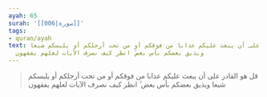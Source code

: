 ```yaml
---
ayah: 65
surah: '[[006|سورة]]'
tags:
- quran/ayah
text: قل هو القادر على أن يبعث عليكم عذابا من فوقكم أو من تحت أرجلكم أو يلبسكم شيعا
  ويذيق بعضكم بأس بعض ۗ انظر كيف نصرف الآيات لعلهم يفقهون
---
```

> قل هو القادر على أن يبعث عليكم عذابا من فوقكم أو من تحت أرجلكم أو يلبسكم شيعا ويذيق بعضكم بأس بعض ۗ انظر كيف نصرف الآيات لعلهم يفقهون
